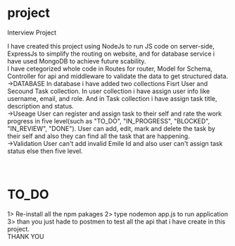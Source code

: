 # project
Interview Project 

I have created this project using NodeJs to run JS code on server-side, ExpressJs to simplify the routing on website, and for database service i have used MongoDB to achieve future scability.
<br>
I have cetegorized whole code in Routes for router, Model for Schema, Controller for api and middleware to validate the data to get structured data.
<br>
->DATABASE
In database i have added two collections Fisrt User and Secound Task collection. In user collection i have assign user info like username, email, and role. And in Task collection i have assign task title, description and status.
<br>
->Useage
User can register and assign task to their self and rate the work progress in five level(such as "TO_DO", "IN_PROGRESS", "BLOCKED", "IN_REVIEW", "DONE").
User can add, edit, mark and delete the task by their self and also they can find all the task that are happening.
<br>
->Validation
User can't add invalid Emile Id and also user can't assign task status else then five level.
<br><br><br>
<h1>TO_DO</h1>
1> Re-install all the npm pakages
2> type nodemon app.js to run application
3> than you just hade to postmen to test all the api that i have create in this project.
<br>
THANK YOU